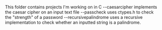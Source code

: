   This folder contains projects I'm working on in C
  --caesarcipher implements the caesar cipher on an input text file
  --passcheck uses ctypes.h to check the "strength" of a password
  --recursivepalindrome uses a recursive implementation to check whether an inputted string is a palindrome.
